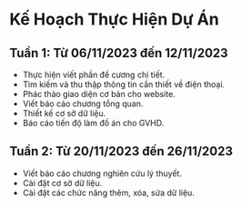 # Kế Hoạch Thực Hiện Dự Án

## Tuần 1: Từ 06/11/2023 đến 12/11/2023

-   Thực hiện viết phần đề cương chi tiết.
-   Tìm kiếm và thu thập thông tin cần thiết về điện thoại.
-   Phác thảo giao diện cơ bản cho website.
-   Viết báo cáo chương tổng quan.
-   Thiết kế cơ sỡ dữ liệu.
-   Báo cáo tiến độ làm đồ án cho GVHD.

## Tuần 2: Từ 20/11/2023 đến 26/11/2023

-   Viết báo cáo chương nghiên cứu lý thuyết.
-   Cài đặt cơ sở dữ liệu.
-   Cài đặt các chức năng thêm, xóa, sửa dữ liệu.
